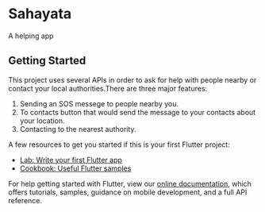 # Sahayata

A helping app

## Getting Started

This project uses several APIs in order to ask for help with people nearby or contact your local authorities.There are three major features:
1) Sending an SOS messege to people nearby you.
2) To contacts button that would send the message to your contacts about your location.
3) Contacting to the nearest authority.


A few resources to get you started if this is your first Flutter project:

- [Lab: Write your first Flutter app](https://flutter.dev/docs/get-started/codelab)
- [Cookbook: Useful Flutter samples](https://flutter.dev/docs/cookbook)

For help getting started with Flutter, view our
[online documentation](https://flutter.dev/docs), which offers tutorials,
samples, guidance on mobile development, and a full API reference.
